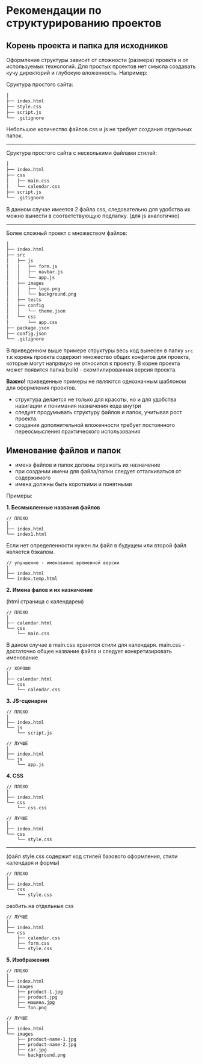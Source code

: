 # Рекомендации по структурированию проектов


## Корень проекта и папка для исходников

Оформление структуры зависит от сложности (размера) проекта и от используемых технологий. Для простых проектов нет смысла создавать кучу директорий и глубокую вложенность. Например:

Сруктура простого сайта:

```bash
│
├── index.html
├── style.css
├── script.js
└── .gitignore
```

Небольшое количество файлов css и js не требует создания отдельных папок.

---
Сруктура простого сайта с несколькими файлами стилей:

```bash
│
├── index.html
├── css
│   ├── main.css
│   └── calendar.css
├── script.js
└── .gitignore
```
В данном случае имеется 2 файла css, следовательно для удобства их можно вынести в соответствующую подпапку. (для js аналогично)

---
Более сложный проект с множеством файлов:

```bash
│
├── index.html
├── src
│   ├── js
│   │   ├── form.js
│   │   ├── navbar.js
│   │   └── app.js
│   ├── images
│   │   ├── logo.png
│   │   └── background.png
│   ├── tests
│   ├── config
│   │   └── theme.json
│   └── css
│       └── app.css
├── package.json
├── config.json
└── .gitignore
```
В приведенном выше примере структуры весь код вынесен в папку `src` т.к корень проекта содержит множество общих конфигов для проекта, которые могут напрямую не относится к проекту. В корне проекта может появится папка build - скомпилированная версия проекта.

**Важно!** приведенные примеры не являются однозначным шаблоном для оформления проектов.

* структура делается не только для красоты, но и для удобства навигации и понимания назначения кода внутри
* следует продумывать структуру файлов и папок, учитывая рост проекта.
* создание дополнительной вложенности требует постоянного переосмысления практического использования



## Именование файлов и папок

* имена файлов и папок должны отражать их назначение
* при создании имени для файла/папки следует отталкиваться от содержимого
* имена должны быть короткими и понятными

Примеры:

**1. Бесмысленные названия файлов**
```
// ПЛОХО
│
├── index.html
└── index1.html
```
Если нет определенности нужен ли файл в будущем или второй файл является бэкапом.
```
// улучшение - именование временной версии
│
├── index.html
└── index.temp.html
```

**2. Имена фалов и их назначение**

(html страница с календарем)

```
// ПЛОХО
│
├── calendar.html
└── css
    └── main.css
```
В даном случае в main.css хранится стили для календаря. main.css - достаточно общее название файла и следует конкретизировать именование

```
// ХОРОШО
│
├── calendar.html
└── css
    └── calendar.css
```

**3. JS-сценарии**

```
// ПЛОХО
│
├── index.html
└── js
    └── script.js
```

```
// ЛУЧШЕ
│
├── index.html
└── js
    └── app.js
```

**4. CSS**

```
// ПЛОХО
│
├── index.html
└── css
    └── css.css
```

```
// ЛУЧШЕ
│
├── index.html
└── css
    └── style.css
```
---
(файл style.css содержит код стилей базового оформления, стили календаря и формы)
```
// ПЛОХО
│
├── index.html
└── css
    └── style.css
```
разбить на отдельные css
```
// ЛУЧШЕ
│
├── index.html
└── css
    ├── calendar.css
    ├── form.css
    └── style.css
```

**5. Изображения**

```
// ПЛОХО
│
├── index.html
└── images
    ├── product-1.jpg
    ├── product.jpg
    ├── машина.jpg
    └── fon.png
```

```
// ЛУЧШЕ
│
├── index.html
└── images
    ├── product-name-1.jpg
    ├── product-name-2.jpg
    ├── car.jpg
    └── background.png
```